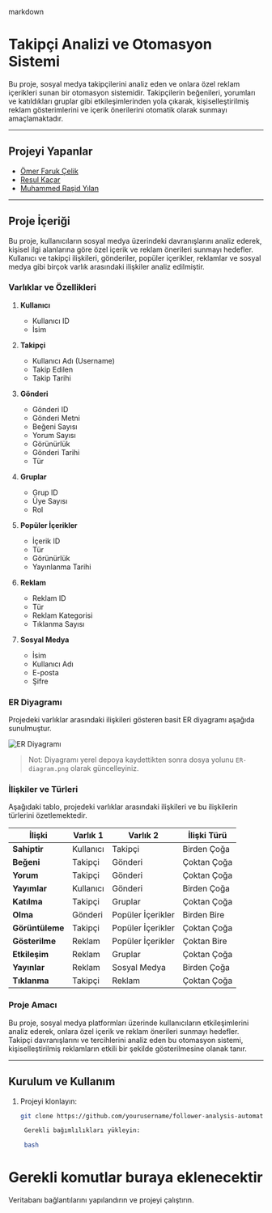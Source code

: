 markdown

# Takipçi Analizi ve Otomasyon Sistemi

Bu proje, sosyal medya takipçilerini analiz eden ve onlara özel reklam içerikleri sunan bir otomasyon sistemidir. Takipçilerin beğenileri, yorumları ve katıldıkları gruplar gibi etkileşimlerinden yola çıkarak, kişiselleştirilmiş reklam gösterimlerini ve içerik önerilerini otomatik olarak sunmayı amaçlamaktadır.

---

## Projeyi Yapanlar

- [Ömer Faruk Çelik](https://github.com/yourusername1)
- [Resul Kaçar](https://github.com/yourusername2)
- [Muhammed Raşid Yılan](https://github.com/yourusername3)

---

## Proje İçeriği

Bu proje, kullanıcıların sosyal medya üzerindeki davranışlarını analiz ederek, kişisel ilgi alanlarına göre özel içerik ve reklam önerileri sunmayı hedefler. Kullanıcı ve takipçi ilişkileri, gönderiler, popüler içerikler, reklamlar ve sosyal medya gibi birçok varlık arasındaki ilişkiler analiz edilmiştir.

### Varlıklar ve Özellikleri

1. **Kullanıcı**
   - Kullanıcı ID
   - İsim

2. **Takipçi**
   - Kullanıcı Adı (Username)
   - Takip Edilen
   - Takip Tarihi

3. **Gönderi**
   - Gönderi ID
   - Gönderi Metni
   - Beğeni Sayısı
   - Yorum Sayısı
   - Görünürlük
   - Gönderi Tarihi
   - Tür

4. **Gruplar**
   - Grup ID
   - Üye Sayısı
   - Rol

5. **Popüler İçerikler**
   - İçerik ID
   - Tür
   - Görünürlük
   - Yayınlanma Tarihi

6. **Reklam**
   - Reklam ID
   - Tür
   - Reklam Kategorisi
   - Tıklanma Sayısı

7. **Sosyal Medya**
   - İsim
   - Kullanıcı Adı
   - E-posta
   - Şifre

### ER Diyagramı

Projedeki varlıklar arasındaki ilişkileri gösteren basit ER diyagramı aşağıda sunulmuştur.

![ER Diyagramı](path/to/your/ER-diagram.png)

> Not: Diyagramı yerel depoya kaydettikten sonra dosya yolunu `ER-diagram.png` olarak güncelleyiniz.

### İlişkiler ve Türleri

Aşağıdaki tablo, projedeki varlıklar arasındaki ilişkileri ve bu ilişkilerin türlerini özetlemektedir.

| **İlişki**       | **Varlık 1**       | **Varlık 2**           | **İlişki Türü**       |
|------------------|--------------------|------------------------|-----------------------|
| **Sahiptir**     | Kullanıcı          | Takipçi                | Birden Çoğa           |
| **Beğeni**       | Takipçi            | Gönderi                | Çoktan Çoğa           |
| **Yorum**        | Takipçi            | Gönderi                | Çoktan Çoğa           |
| **Yayımlar**     | Kullanıcı          | Gönderi                | Birden Çoğa           |
| **Katılma**      | Takipçi            | Gruplar                | Çoktan Çoğa           |
| **Olma**         | Gönderi            | Popüler İçerikler      | Birden Bire           |
| **Görüntüleme**  | Takipçi            | Popüler İçerikler      | Çoktan Çoğa           |
| **Gösterilme**   | Reklam             | Popüler İçerikler      | Çoktan Bire           |
| **Etkileşim**    | Reklam             | Gruplar                | Çoktan Çoğa           |
| **Yayınlar**     | Reklam             | Sosyal Medya           | Birden Çoğa           |
| **Tıklanma**     | Takipçi            | Reklam                 | Çoktan Çoğa           |

### Proje Amacı

Bu proje, sosyal medya platformları üzerinde kullanıcıların etkileşimlerini analiz ederek, onlara özel içerik ve reklam önerileri sunmayı hedefler. Takipçi davranışlarını ve tercihlerini analiz eden bu otomasyon sistemi, kişiselleştirilmiş reklamların etkili bir şekilde gösterilmesine olanak tanır.

---

## Kurulum ve Kullanım

1. Projeyi klonlayın:
   ```bash
   git clone https://github.com/yourusername/follower-analysis-automation.git

    Gerekli bağımlılıkları yükleyin:

    bash

# Gerekli komutlar buraya eklenecektir

Veritabanı bağlantılarını yapılandırın ve projeyi çalıştırın.
